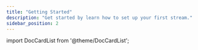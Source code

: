 ```yaml
---
title: "Getting Started"
description: "Get started by learn how to set up your first stream."
sidebar_position: 2
---
```


import DocCardList from '@theme/DocCardList';

<DocCardList />  